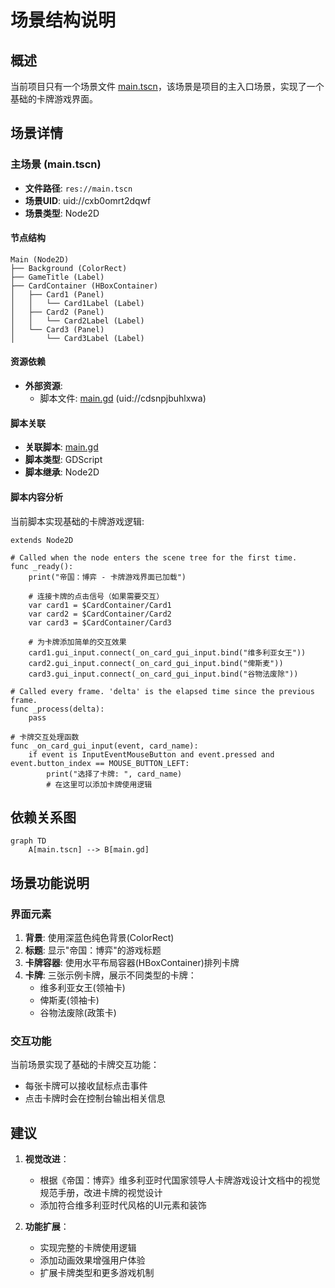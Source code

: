 # 场景结构说明

## 概述

当前项目只有一个场景文件 [main.tscn](file:///F:/帝国：博弈/main.tscn)，该场景是项目的主入口场景，实现了一个基础的卡牌游戏界面。

## 场景详情

### 主场景 (main.tscn)

- **文件路径**: `res://main.tscn`
- **场景UID**: uid://cxb0omrt2dqwf
- **场景类型**: Node2D

#### 节点结构

```
Main (Node2D)
├── Background (ColorRect)
├── GameTitle (Label)
├── CardContainer (HBoxContainer)
│   ├── Card1 (Panel)
│   │   └── Card1Label (Label)
│   ├── Card2 (Panel)
│   │   └── Card2Label (Label)
│   └── Card3 (Panel)
│       └── Card3Label (Label)
```

#### 资源依赖

- **外部资源**:
  - 脚本文件: [main.gd](file:///F:/帝国：博弈/main.gd) (uid://cdsnpjbuhlxwa)

#### 脚本关联

- **关联脚本**: [main.gd](file:///F:/帝国：博弈/main.gd)
- **脚本类型**: GDScript
- **脚本继承**: Node2D

#### 脚本内容分析

当前脚本实现基础的卡牌游戏逻辑:

```gdscript
extends Node2D

# Called when the node enters the scene tree for the first time.
func _ready():
    print("帝国：博弈 - 卡牌游戏界面已加载")
    
    # 连接卡牌的点击信号（如果需要交互）
    var card1 = $CardContainer/Card1
    var card2 = $CardContainer/Card2
    var card3 = $CardContainer/Card3
    
    # 为卡牌添加简单的交互效果
    card1.gui_input.connect(_on_card_gui_input.bind("维多利亚女王"))
    card2.gui_input.connect(_on_card_gui_input.bind("俾斯麦"))
    card3.gui_input.connect(_on_card_gui_input.bind("谷物法废除"))

# Called every frame. 'delta' is the elapsed time since the previous frame.
func _process(delta):
    pass

# 卡牌交互处理函数
func _on_card_gui_input(event, card_name):
    if event is InputEventMouseButton and event.pressed and event.button_index == MOUSE_BUTTON_LEFT:
        print("选择了卡牌: ", card_name)
        # 在这里可以添加卡牌使用逻辑
```

## 依赖关系图

```mermaid
graph TD
    A[main.tscn] --> B[main.gd]
```

## 场景功能说明

### 界面元素

1. **背景**: 使用深蓝色纯色背景(ColorRect)
2. **标题**: 显示"帝国：博弈"的游戏标题
3. **卡牌容器**: 使用水平布局容器(HBoxContainer)排列卡牌
4. **卡牌**: 三张示例卡牌，展示不同类型的卡牌：
   - 维多利亚女王(领袖卡)
   - 俾斯麦(领袖卡)
   - 谷物法废除(政策卡)

### 交互功能

当前场景实现了基础的卡牌交互功能：
- 每张卡牌可以接收鼠标点击事件
- 点击卡牌时会在控制台输出相关信息

## 建议

1. **视觉改进**：
   - 根据《帝国：博弈》维多利亚时代国家领导人卡牌游戏设计文档中的视觉规范手册，改进卡牌的视觉设计
   - 添加符合维多利亚时代风格的UI元素和装饰

2. **功能扩展**：
   - 实现完整的卡牌使用逻辑
   - 添加动画效果增强用户体验
   - 扩展卡牌类型和更多游戏机制